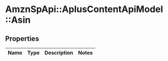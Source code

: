 # AmznSpApi::AplusContentApiModel::Asin

## Properties
Name | Type | Description | Notes
------------ | ------------- | ------------- | -------------

